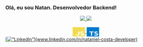 ### Olá, eu sou Natan. Desenvolvedor Backend!

<div align="center">
  <a href="https://github.com/NatanielCosta">
  <img height="180em" src="https://github-readme-stats.vercel.app/api?username=NatanielCosta&show_icons=true&theme=dracula&include_all_commits=true&count_private=true"/>
  <img height="180em" src="https://github-readme-stats.vercel.app/api/top-langs/?username=NatanielCosta&layout=compact&langs_count=7&theme=dracula"/>
</div>
<div align="center" style="display: inline_block"><br>
  <img align="center" alt="Natan-Js" height="30" width="40" src="https://raw.githubusercontent.com/devicons/devicon/master/icons/javascript/javascript-plain.svg">
  <img align="center" alt="Natan-Ts" height="30" width="40" src="https://raw.githubusercontent.com/devicons/devicon/master/icons/typescript/typescript-plain.svg">
</div>

<div>
  [<img align=”left” alt=”LinkedIn” width=”80" src=”https://github.com/melanieshi0120/melanieshi0120/blob/master/linkedin.ico" />](www.linkedin.com/in/nataniel-costa-developer)  
</div>
